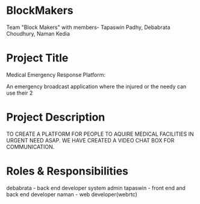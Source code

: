 # BlockMakers
Team "Block Makers" with members- Tapaswin Padhy, Debabrata Choudhury, Naman Kedia


# Project Title
Medical Emergency Response Platform:

An emergency broadcast application where the injured or the needy can use their
2 


# Project Description
 TO CREATE A PLATFORM FOR PEOPLE TO AQUIRE MEDICAL FACILITIES IN URGENT NEED ASAP.
 WE HAVE CREATED A VIDEO CHAT BOX FOR COMMUNICATION.

 

# Roles & Responsibilities
debabrata -   back end developer system admin
tapaswin  -   front end and back end developer
naman     -   web developer(webrtc)

